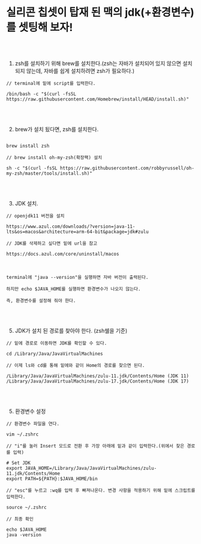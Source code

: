 # 실리콘 칩셋이 탑재 된 맥의 jdk(+환경변수)를 셋팅해 보자!

<br /><br />

1. zsh를 설치하기 위해 brew를 설치한다.(zsh는 자바가 설치되어 있지 않으면 설치되지 않는데, 자바를 쉽게 설치하려면 zsh가 필요하다.)

```
// terminal에 밑에 script를 입력한다.

/bin/bash -c "$(curl -fsSL https://raw.githubusercontent.com/Homebrew/install/HEAD/install.sh)"
```

<br /><br />

2. brew가 설치 됬다면, zsh를 설치한다.

```

brew install zsh

```

```
// brew install oh-my-zsh(확장팩) 설치

sh -c "$(curl -fsSL https://raw.githubusercontent.com/robbyrussell/oh-my-zsh/master/tools/install.sh)"
```

<br /><br />

3. JDK 설치.

```
// openjdk11 버전을 설치

https://www.azul.com/downloads/?version=java-11-lts&os=macos&architecture=arm-64-bit&package=jdk#zulu
```

```
// JDK를 삭제하고 싶다면 밑에 url을 참고

https://docs.azul.com/core/uninstall/macos
```

<br />

```
terminal에 "java --version"을 실행하면 자바 버전이 출력된다.

하지만 echo $JAVA_HOME를 실행하면 환경변수가 나오지 않는다.

즉, 환경변수를 설정해 줘야 한다.
```

<br /><br />

5. JDK가 설치 된 경로를 찾아야 한다. (zsh쉘을 기준)

```
// 밑에 경로로 이동하면 JDK를 확인할 수 있다.

cd /Library/Java/JavaVirtualMachines
```

```
// 이제 ls와 cd를 통해 밑에와 같이 Home의 경로를 찾으면 된다.

/Library/Java/JavaVirtualMachines/zulu-11.jdk/Contents/Home (JDK 11)
/Library/Java/JavaVirtualMachines/zulu-17.jdk/Contents/Home (JDK 17)
```

<br /><br />

5. 환경변수 설정

```
// 환경변수 파일을 연다.

vim ~/.zshrc
```

```
// "i"를 눌러 Insert 모드로 전환 후 가장 아래에 밑과 같이 입력한다.(위에서 찾은 경로를 입력)

# Set JDK
export JAVA_HOME=/Library/Java/JavaVirtualMachines/zulu-11.jdk/Contents/Home
export PATH=${PATH}:$JAVA_HOME/bin
```

```
// "esc"를 누르고 :wq를 입력 후 빠져나온다. 변경 사항을 적용하기 위해 밑에 스크립트를 입력한다.

source ~/.zshrc
```

```
// 최종 확인

echo $JAVA_HOME
java -version
```
